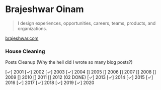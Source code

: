 # Brajeshwar Oinam

> I design experiences, opportunities, careers, teams, products, and organizations.

[brajeshwar.com](https://brajeshwar.com)

### House Cleaning

Posts Cleanup (Why the hell did I wrote so many blog posts?)

[✓] 2001
[✓] 2002
[✓] 2003
[✓] 2004
[] 2005
[] 2006
[] 2007
[] 2008
[] 2009
[] 2010
[] 2011
[] 2012 (02 DONE)
[✓] 2013
[✓] 2014
[✓] 2015
[✓] 2016
[✓] 2017
[✓] 2018
[✓] 2019
[✓] 2020